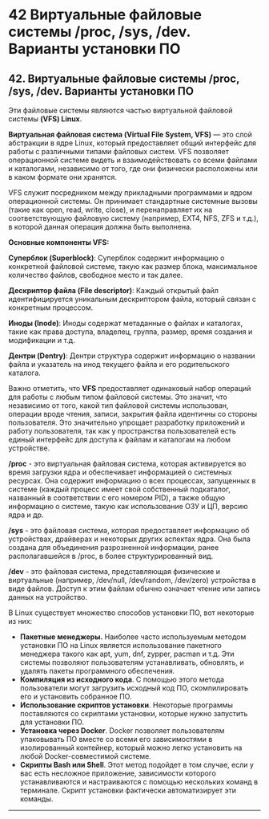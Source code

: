 # 42 Виртуальные файловые системы /proc, /sys, /dev. Варианты установки ПО

## 42. Виртуальные файловые системы /proc, /sys, /dev. Варианты установки ПО

Эти файловые системы являются частью виртуальной файловой системы **(VFS) Linux**.

**Виртуальная файловая система (Virtual File System, VFS)** — это слой абстракции в ядре Linux, который предоставляет общий интерфейс для работы с различными типами файловых систем. VFS позволяет операционной системе видеть и взаимодействовать со всеми файлами и каталогами, независимо от того, где они физически расположены или в каком формате они хранятся.

VFS служит посредником между прикладными программами и ядром операционной системы. Он принимает стандартные системные вызовы (такие как open, read, write, close), и перенаправляет их на соответствующую файловую систему (например, EXT4, NFS, ZFS и т.д.), в которой данная операция должна быть выполнена.

**Основные компоненты VFS:**

**Суперблок (Superblock)**: Суперблок содержит информацию о конкретной файловой системе, такую как размер блока, максимальное количество файлов, свободное место и так далее.

**Дескриптор файла (File descriptor)**: Каждый открытый файл идентифицируется уникальным дескриптором файла, который связан с конкретным процессом.

**Иноды (Inode)**: Иноды содержат метаданные о файлах и каталогах, такие как права доступа, владелец, группа, размер, время создания и модификации и т.д.

**Дентри (Dentry)**: Дентри структура содержит информацию о названии файла и указатель на инод текущего файла и его родительского каталога.

Важно отметить, что **VFS** предоставляет одинаковый набор операций для работы с любым типом файловой системы. Это значит, что независимо от того, какой тип файловой системы использован, операции вроде чтения, записи, закрытия файла идентичны со стороны пользователя. Это значительно упрощает разработку приложений и работу пользователя, так как у пространства пользователей есть единый интерфейс для доступа к файлам и каталогам на любом устройстве.

**/proc** - это виртуальная файловая система, которая активируется во время загрузки ядра и обеспечивает информацией о системных ресурсах. Она содержит информацию о всех процессах, запущенных в системе (каждый процесс имеет свой собственный подкаталог, названный в соответствии с его номером PID), а также общую информацию о системе, такую как использование ОЗУ и ЦП, версию ядра и др.

**/sys** - это файловая система, которая предоставляет информацию об устройствах, драйверах и некоторых других аспектах ядра. Она была создана для объединения разрозненной информации, ранее располагавшейся в /proc, в более структурированный вид.

**/dev** - это файловая система, представляющая физические и виртуальные (например, /dev/null, /dev/random, /dev/zero) устройства в виде файлов. Доступ к этим файлам обычно означает чтение или запись данных на устройство.

В Linux существует множество способов установки ПО, вот некоторые из них:

- **Пакетные менеджеры.** Наиболее часто используемым методом установки ПО на Linux является использование пакетного менеджера такого как apt, yum, dnf, zypper, pacman и т.д. Эти системы позволяют пользователям устанавливать, обновлять, и удалять пакеты программного обеспечения.
- **Компиляция из исходного кода**. С помощью этого метода пользователи могут загрузить исходный код ПО, скомпилировать его и установить собранное ПО.
- **Использование скриптов установки**. Некоторые программы поставляются со скриптами установки, которые нужно запустить для установки ПО.
- **Установка через Docker**. Docker позволяет пользователям упаковывать ПО вместе со всеми его зависимостями в изолированный контейнер, который можно легко установить на любой Docker-совместимой системе.
- **Скрипты Bash или Shell**. Этот метод подойдет в том случае, если у вас есть несложное приложение, зависимости которого устанавливаются и настраиваются с помощью нескольких команд в терминале. Скрипт установки фактически автоматизирует эти команды.

---